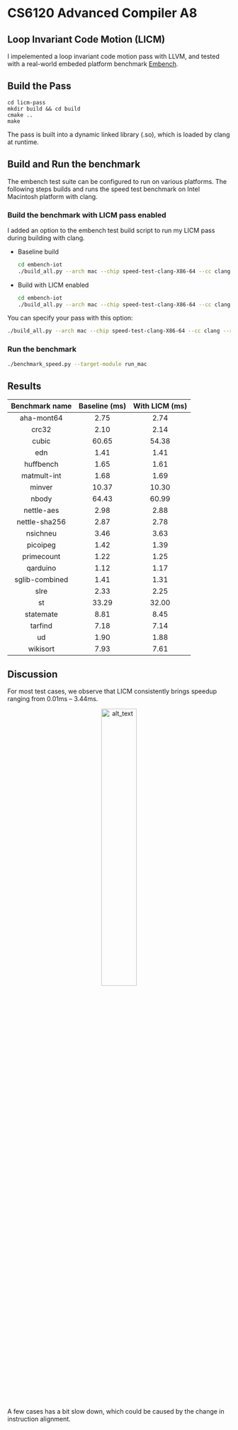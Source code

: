 # CS6120 Advanced Compiler A8
## Loop Invariant Code Motion (LICM)

I impelemented a loop invariant code motion pass with LLVM, and tested with a real-world embeded platform benchmark [Embench](https://github.com/embench/embench-iot).

## Build the Pass
```
cd licm-pass
mkdir build && cd build
cmake ..
make
```
The pass is built into a dynamic linked library (.so), which is loaded by clang at runtime.

## Build and Run the benchmark
The embench test suite can be configured to run on various platforms. The following steps builds and runs the speed test benchmark on Intel Macintosh platform with clang.

### Build the benchmark with LICM pass enabled

I added an option to the embench test build script to run my LICM pass during building with clang.

- Baseline build
  ```sh
  cd embench-iot
  ./build_all.py --arch mac --chip speed-test-clang-X86-64 --cc clang
  ```
- Build with LICM enabled
  ```sh
  cd embench-iot
  ./build_all.py --arch mac --chip speed-test-clang-X86-64 --cc clang --run_mypass
  ```

You can specify your pass with this option:
```sh
./build_all.py --arch mac --chip speed-test-clang-X86-64 --cc clang --run_mypass --pass_lib /path/to/your/pass.so
```

### Run the benchmark
```sh
./benchmark_speed.py --target-module run_mac
```

## Results

| Benchmark name | Baseline (ms) | With LICM (ms) |
| :------------: | :-----------: | :------------: |
|   aha-mont64   |     2.75      |      2.74      |
|     crc32      |     2.10      |      2.14      |
|     cubic      |     60.65     |     54.38      |
|      edn       |     1.41      |      1.41      |
|   huffbench    |     1.65      |      1.61      |
|  matmult-int   |     1.68      |      1.69      |
|     minver     |     10.37     |     10.30      |
|     nbody      |     64.43     |     60.99      |
|   nettle-aes   |     2.98      |      2.88      |
| nettle-sha256  |     2.87      |      2.78      |
|    nsichneu    |     3.46      |      3.63      |
|    picoipeg    |     1.42      |      1.39      |
|   primecount   |     1.22      |      1.25      |
|    qarduino    |     1.12      |      1.17      |
| sglib-combined |     1.41      |      1.31      |
|      slre      |     2.33      |      2.25      |
|       st       |     33.29     |     32.00      |
|   statemate    |     8.81      |      8.45      |
|    tarfind     |     7.18      |      7.14      |
|       ud       |     1.90      |      1.88      |
|    wikisort    |     7.93      |      7.61      |

## Discussion

For most test cases, we observe that LICM consistently brings speedup ranging from 0.01ms – 3.44ms. 



<p align="center">
<img  width=40% src="https://res.cloudinary.com/dxzx2bxch/image/upload/v1648187979/work_uoxjif.jpg" alt="alt_text" title="image_tooltip" />
</p>

A few cases has a bit slow down, which could be caused by the change in instruction alignment.